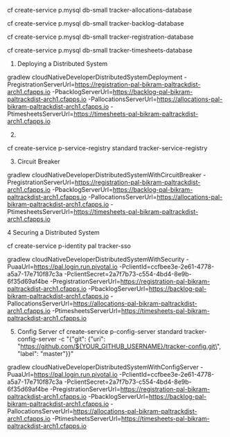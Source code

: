 cf create-service p.mysql db-small tracker-allocations-database

cf create-service p.mysql db-small tracker-backlog-database

cf create-service p.mysql db-small tracker-registration-database

cf create-service p.mysql db-small tracker-timesheets-database
 
 1. Deploying a Distributed System

 gradlew cloudNativeDeveloperDistributedSystemDeployment -PregistrationServerUrl=https://registration-pal-bikram-paltrackdist-arch1.cfapps.io -PbacklogServerUrl=https://backlog-pal-bikram-paltrackdist-arch1.cfapps.io    -PallocationsServerUrl=https://allocations-pal-bikram-paltrackdist-arch1.cfapps.io    -PtimesheetsServerUrl=https://timesheets-pal-bikram-paltrackdist-arch1.cfapps.io
 
 2.
 
 cf create-service p-service-registry standard tracker-service-registry
 
 3. Circuit Breaker

  gradlew cloudNativeDeveloperDistributedSystemWithCircuitBreaker -PregistrationServerUrl=https://registration-pal-bikram-paltrackdist-arch1.cfapps.io -PbacklogServerUrl=https://backlog-pal-bikram-paltrackdist-arch1.cfapps.io    -PallocationsServerUrl=https://allocations-pal-bikram-paltrackdist-arch1.cfapps.io    -PtimesheetsServerUrl=https://timesheets-pal-bikram-paltrackdist-arch1.cfapps.io
  
4 Securing a Distributed System

cf create-service p-identity pal tracker-sso

 gradlew cloudNativeDeveloperDistributedSystemWithSecurity -PuaaUrl=https://pal.login.run.pivotal.io    -PclientId=ccfbee3e-2e61-4778-a5a7-17e710f87c3a   -PclientSecret=2a7f7b73-c554-4bd4-8e9b-6f35d69af4be  -PregistrationServerUrl=https://registration-pal-bikram-paltrackdist-arch1.cfapps.io -PbacklogServerUrl=https://backlog-pal-bikram-paltrackdist-arch1.cfapps.io    -PallocationsServerUrl=https://allocations-pal-bikram-paltrackdist-arch1.cfapps.io    -PtimesheetsServerUrl=https://timesheets-pal-bikram-paltrackdist-arch1.cfapps.io
 
 5. Config Server
cf create-service p-config-server standard tracker-config-server -c "{\"git\": {\"uri\": \"https://github.com/${YOUR_GITHUB_USERNAME}/tracker-config.git\", \"label\": \"master\"}}"

 gradlew cloudNativeDeveloperDistributedSystemWithConfigServer   -PuaaUrl=https://pal.login.run.pivotal.io    -PclientId=ccfbee3e-2e61-4778-a5a7-17e710f87c3a   -PclientSecret=2a7f7b73-c554-4bd4-8e9b-6f35d69af4be  -PregistrationServerUrl=https://registration-pal-bikram-paltrackdist-arch1.cfapps.io -PbacklogServerUrl=https://backlog-pal-bikram-paltrackdist-arch1.cfapps.io    -PallocationsServerUrl=https://allocations-pal-bikram-paltrackdist-arch1.cfapps.io    -PtimesheetsServerUrl=https://timesheets-pal-bikram-paltrackdist-arch1.cfapps.io